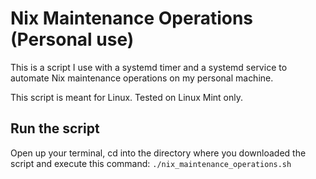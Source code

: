 # Nix Maintenance Operations (Personal use)
This is a script I use with a systemd timer and a systemd service to automate Nix maintenance operations on my personal machine.

This script is meant for Linux.
Tested on Linux Mint only.

## Run the script
Open up your terminal, cd into the directory where you downloaded the script and execute this command:
`./nix_maintenance_operations.sh`
